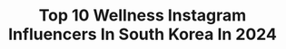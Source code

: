 ---
title: Top 10 Wellness Instagram Influencers In South Korea In 2024
description: >-
  Find top wellness Instagram influencers in South Korea in 2024. Most popular hashtags: #wellness #fitness #skincare.
platform: Instagram
hits: 15
text_top: Discover the best Instagram profiles on inBeat.
text_bottom: Our platform holds 15 Instagram influencers like this in South Korea for you to connect with.
profiles:
  - username: "anachoii"
    fullname: >-
      ANA CHOI | CONTENT CREATOR
    bio: >-
      480k+ YouTuber 🎬 Spanish speaking Korean 🇰🇷 Beauty • Lifestyle/Wellness • Culture ⤵️
    location: "South Korea"
    followers: 15290
    engagement: 1166
    commentsToLikes: 0.052060
    id: ck9wookw95y240j78xszkt8a4
    verified: false
    hashtags: "#uniqlo, #fashion, #sheingals, #jeans"
  - username: "bad__yoyo"
    fullname: >-
      YOYO
    bio: >-
      Beauty | Fashion | Wellness
    location: "South Korea"
    followers: 72870
    engagement: 114
    commentsToLikes: 0.011272
    id: ck5zns74np1yt0i145d4yw223
    verified: false
    hashtags: "#dazedayztrip, #premiervillagephuquocresort, #dazedayz, #15"
  - username: "ifbb_pro_kimjunho"
    fullname: >-
      김준호
    bio: >-
      Ph.D in Sport Medicine IFBB PRO 5X OLYMPIAN Olympia Certification Master @newtech_wellness Sponsored Athlete
    location: "South Korea"
    followers: 83776
    engagement: 104
    commentsToLikes: 0.010036
    id: ck8sx3dvpg2tz0j78uk9kj54l
    verified: false
    hashtags: "#2023fibo, #fibo, #fibo2023, #cmg"
  - username: "dr.zionko"
    fullname: >-
      Zion Ko Lamm
    bio: >-
      👩🏻‍⚕️𝔹𝕠𝕒𝕣𝕕-𝕔𝕖𝕣𝕥𝕚𝕗𝕚𝕖𝕕 𝕀𝕟𝕥𝕖𝕣𝕟𝕒𝕝 𝕄𝕖𝕕𝕚𝕔𝕚𝕟𝕖 🇰🇷<Korean> 𝐒𝐤𝐢𝐧𝐜𝐚𝐫𝐞 x Holistic Wellness x Gut health 📚Featured @vogue @shape @allure ✨ @zionkolamm
    location: "South Korea"
    followers: 640507
    engagement: 74
    commentsToLikes: 0.043371
    id: cl5m5m9dyart10i238p8gsnai
    verified: false
    hashtags: "#koreanskincareroutine, #aginggracefully, #skincareroutine, #koreanskincare"
  - username: "shimmycocopuffs"
    fullname: >-
      Daniel Shim
    bio: >-
      Marketing Advisor 📈 Digital Entrepreneur 💻 OG YouTuber '06 🎥 Mental & Physical Advocate 🧠💪 Inspirator & Motivator 📣🎤 Toronto & Korean 🇨🇦🇰🇷
    location: "South Korea"
    followers: 18508
    engagement: 365
    commentsToLikes: 0.163440
    id: ck14hyqv3ct990i19nuostep8
    verified: false
    hashtags: "#motivation, #koreanfashion, #gyminspiration, #automotive"
  - username: "hyehwa_elin"
    fullname: >-
      혜화동엘린 윤재원
    bio: >-
      Season2
    location: "South Korea"
    followers: 100505
    engagement: 357
    commentsToLikes: 0.015051
    id: ck13ayw3bsuzp0i198i43shxn
    verified: false
    hashtags: "#biehler, #smith, #captainmarvel, #cyclinggirl"
  - username: "jooju__fit"
    fullname: >-
      쭈
    bio: >-
      
    location: "South Korea"
    followers: 6668
    engagement: 307
    commentsToLikes: 0.022156
    id: ck6u84togpfxv0j71kbvscy22
    verified: false
    hashtags: "#workout, #legday, #backworkout, #fitnessmotivation"
  - username: "jell_o_baby"
    fullname: >-
      함지연 jello baby🔮 Fitness
    bio: >-
      젤로베이비 enjoy your life 💋XX-MUAH 💋 💪 @ironmaxx_kor 앰배서더 💙카카오톡 ➡️hamzi0628
    location: "South Korea"
    followers: 32017
    engagement: 102
    commentsToLikes: 0.028055
    id: ckap22tdbx5040i78dca9pi6q
    verified: false
    hashtags: "#goodmorninggoodnight, #wellness, #beastfeelingever"
  - username: "urbanwit"
    fullname: >-
      Sarah | Joyous Lifestyle
    bio: >-
      🇰🇷Korean Family in South Florida🌴 🌿Green Beauty, Artisan Fashion, Organic Home✨ Find me on TikTok! @urbanwit
    location: "South Korea"
    followers: 33133
    engagement: 165
    commentsToLikes: 0.044677
    id: ck5pzu2zs2r310i11eb6dpuw3
    verified: false
    hashtags: "#organicskincare, #nontoxicbeauty, #greenbeauty, #wellaging"
  - username: "lemon.vibe"
    fullname: >-
      열정레모니👙🌴
    bio: >-
      #러닝레몬 #요가레몬 #산요레 🌏🪴지구와 함께하는 삶 , 📺 @finisherclub X 뽁근🍫🍋
    location: "South Korea"
    followers: 20728
    engagement: 334
    commentsToLikes: 0.026246
    id: ck6uidsf6ehy10j71jxshguv9
    verified: false
    hashtags: "#yoga, #running, #plogging, #gogreen"
---